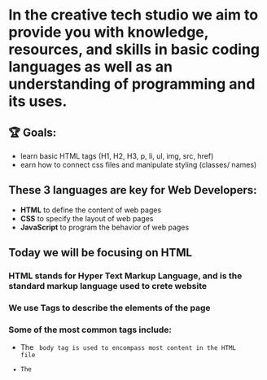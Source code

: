 # In the creative tech studio we aim to provide you with knowledge, resources, and skills in basic coding languages as well as an understanding of programming and its uses.

## 🏆 Goals:
- learn basic HTML tags (H1, H2, H3, p, li, ul, img, src, href)
- earn how to connect css files and manipulate styling (classes/ names)

## These 3 languages are key for Web Developers:

- **HTML** to define the content of web pages
- **CSS** to specify the layout of web pages
- **JavaScript** to program the behavior of web pages

## Today we will be focusing on HTML

### HTML stands for Hyper Text Markup Language, and is the standard markup language used to crete website
### We use **Tags** to describe the elements of the page

### Some of the most common tags include:

- The <code> body tag is used to encompass most content in the HTML file 
- The <title>
- The <p> tag refers to "paragraph" and is used to hold any long piece of text 
- The <H1> tag refers to Header 1, the <H2> tag refers to Header 2, and finally <H3> tag refers to Header 3. These are often used to style your text into various headers and subheaders depending on the developers needs
-  The <link> tag refers to a external site

### every one of these must be used with an "opening" and "closing" tag

### ex: <body> my content </body> 

### So a very basic HTML file might look like this 

```
<title> My Site </title>

<body> 
    <H1> Hello, My name is Jamie </H1>
    <H2> I'm currently wirting the curriculum for Web-Development @ AFH </H2>
    <H3> This is my Subheader </H3>

    <p> Lorem ipsum dolor sit amet, consectetur adipiscing elit. Etiam a lacus venenatis, ultricies arcu ac, accumsan massa. Praesent elementum egestas purus at dictum. </p>
    <link>


</body>
```





